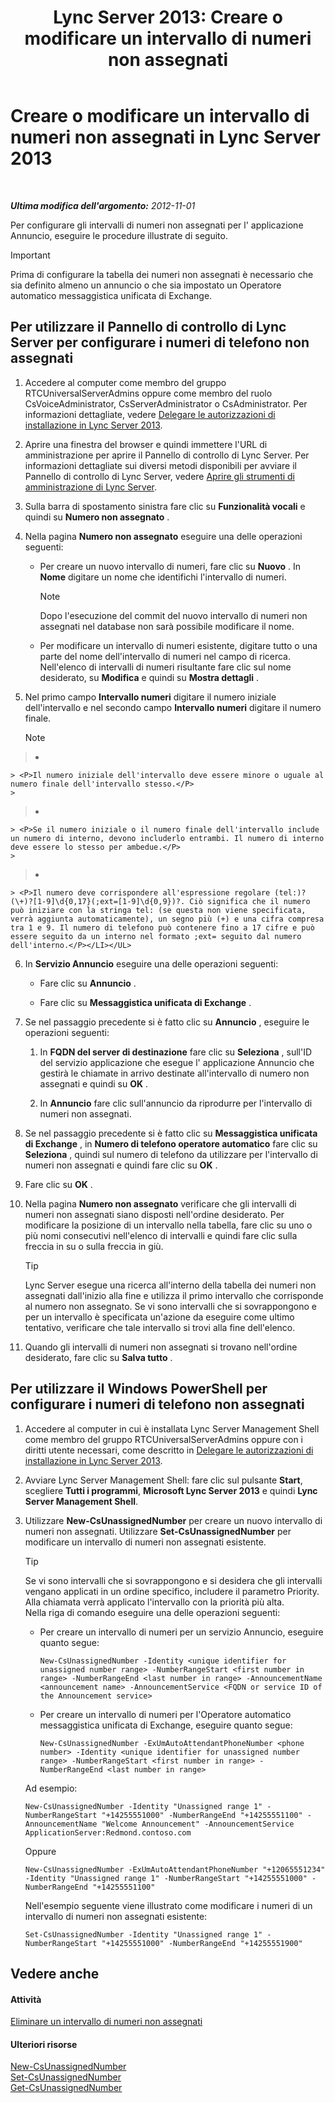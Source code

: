 ﻿---
title: 'Lync Server 2013: Creare o modificare un intervallo di numeri non assegnati'
TOCTitle: Creare o modificare un intervallo di numeri non assegnati
ms:assetid: a102b226-0460-4d5c-82f9-79b8444fa958
ms:mtpsurl: https://technet.microsoft.com/it-it/library/Gg412748(v=OCS.15)
ms:contentKeyID: 49301506
ms.date: 08/24/2015
mtps_version: v=OCS.15
ms.translationtype: HT
---

# Creare o modificare un intervallo di numeri non assegnati in Lync Server 2013

 

_**Ultima modifica dell'argomento:** 2012-11-01_

Per configurare gli intervalli di numeri non assegnati per l' applicazione Annuncio, eseguire le procedure illustrate di seguito.

> [!IMPORTANT]  
> Prima di configurare la tabella dei numeri non assegnati è necessario che sia definito almeno un annuncio o che sia impostato un Operatore automatico messaggistica unificata di Exchange.

## Per utilizzare il Pannello di controllo di Lync Server per configurare i numeri di telefono non assegnati

1.  Accedere al computer come membro del gruppo RTCUniversalServerAdmins oppure come membro del ruolo CsVoiceAdministrator, CsServerAdministrator o CsAdministrator. Per informazioni dettagliate, vedere [Delegare le autorizzazioni di installazione in Lync Server 2013](lync-server-2013-delegate-setup-permissions.md).

2.  Aprire una finestra del browser e quindi immettere l'URL di amministrazione per aprire il Pannello di controllo di Lync Server. Per informazioni dettagliate sui diversi metodi disponibili per avviare il Pannello di controllo di Lync Server, vedere [Aprire gli strumenti di amministrazione di Lync Server](lync-server-2013-open-lync-server-administrative-tools.md).

3.  Sulla barra di spostamento sinistra fare clic su **Funzionalità vocali** e quindi su **Numero non assegnato** .

4.  Nella pagina **Numero non assegnato** eseguire una delle operazioni seguenti:
    
      - Per creare un nuovo intervallo di numeri, fare clic su **Nuovo** . In **Nome** digitare un nome che identifichi l'intervallo di numeri.
        

        > [!NOTE]
        > Dopo l'esecuzione del commit del nuovo intervallo di numeri non assegnati nel database non sarà possibile modificare il nome.

    
      - Per modificare un intervallo di numeri esistente, digitare tutto o una parte del nome dell'intervallo di numeri nel campo di ricerca. Nell'elenco di intervalli di numeri risultante fare clic sul nome desiderato, su **Modifica** e quindi su **Mostra dettagli** .

5.  Nel primo campo **Intervallo numeri** digitare il numero iniziale dell'intervallo e nel secondo campo **Intervallo numeri** digitare il numero finale.
    

    > [!NOTE]
    > <UL>
    > 
> 
> 
> <li>
    > <P>Il numero iniziale dell'intervallo deve essere minore o uguale al numero finale dell'intervallo stesso.</P>
    > 
> 
> 
> <li>
    > <P>Se il numero iniziale o il numero finale dell'intervallo include un numero di interno, devono includerlo entrambi. Il numero di interno deve essere lo stesso per ambedue.</P>
    > 
> 
> 
> <li>
    > <P>Il numero deve corrispondere all'espressione regolare (tel:)?(\+)?[1-9]\d{0,17}(;ext=[1-9]\d{0,9})?. Ciò significa che il numero può iniziare con la stringa tel: (se questa non viene specificata, verrà aggiunta automaticamente), un segno più (+) e una cifra compresa tra 1 e 9. Il numero di telefono può contenere fino a 17 cifre e può essere seguito da un interno nel formato ;ext= seguito dal numero dell'interno.</P></LI></UL>



6.  In **Servizio Annuncio** eseguire una delle operazioni seguenti:
    
      - Fare clic su **Annuncio** .
    
      - Fare clic su **Messaggistica unificata di Exchange** .

7.  Se nel passaggio precedente si è fatto clic su **Annuncio** , eseguire le operazioni seguenti:
    
    1.  In **FQDN del server di destinazione** fare clic su **Seleziona** , sull'ID del servizio applicazione che esegue l' applicazione Annuncio che gestirà le chiamate in arrivo destinate all'intervallo di numero non assegnati e quindi su **OK** .
    
    2.  In **Annuncio** fare clic sull'annuncio da riprodurre per l'intervallo di numeri non assegnati.

8.  Se nel passaggio precedente si è fatto clic su **Messaggistica unificata di Exchange** , in **Numero di telefono operatore automatico** fare clic su **Seleziona** , quindi sul numero di telefono da utilizzare per l'intervallo di numeri non assegnati e quindi fare clic su **OK** .

9.  Fare clic su **OK** .

10. Nella pagina **Numero non assegnato** verificare che gli intervalli di numeri non assegnati siano disposti nell'ordine desiderato. Per modificare la posizione di un intervallo nella tabella, fare clic su uno o più nomi consecutivi nell'elenco di intervalli e quindi fare clic sulla freccia in su o sulla freccia in giù.
    
    > [!tip]  
    > Lync Server esegue una ricerca all'interno della tabella dei numeri non assegnati dall'inizio alla fine e utilizza il primo intervallo che corrisponde al numero non assegnato. Se vi sono intervalli che si sovrappongono e per un intervallo è specificata un'azione da eseguire come ultimo tentativo, verificare che tale intervallo si trovi alla fine dell'elenco.

11. Quando gli intervalli di numeri non assegnati si trovano nell'ordine desiderato, fare clic su **Salva tutto** .

## Per utilizzare il Windows PowerShell per configurare i numeri di telefono non assegnati

1.  Accedere al computer in cui è installata Lync Server Management Shell come membro del gruppo RTCUniversalServerAdmins oppure con i diritti utente necessari, come descritto in [Delegare le autorizzazioni di installazione in Lync Server 2013](lync-server-2013-delegate-setup-permissions.md).

2.  Avviare Lync Server Management Shell: fare clic sul pulsante **Start**, scegliere **Tutti i programmi**, **Microsoft Lync Server 2013** e quindi **Lync Server Management Shell**.

3.  Utilizzare **New-CsUnassignedNumber** per creare un nuovo intervallo di numeri non assegnati. Utilizzare **Set-CsUnassignedNumber** per modificare un intervallo di numeri non assegnati esistente.
    
    > [!tip]  
    > Se vi sono intervalli che si sovrappongono e si desidera che gli intervalli vengano applicati in un ordine specifico, includere il parametro Priority. Alla chiamata verrà applicato l'intervallo con la priorità più alta.    
    Nella riga di comando eseguire una delle operazioni seguenti:
    
      - Per creare un intervallo di numeri per un servizio Annuncio, eseguire quanto segue:
        
            New-CsUnassignedNumber -Identity <unique identifier for unassigned number range> -NumberRangeStart <first number in range> -NumberRangeEnd <last number in range> -AnnouncementName <announcement name> -AnnouncementService <FQDN or service ID of the Announcement service>
    
      - Per creare un intervallo di numeri per l'Operatore automatico messaggistica unificata di Exchange, eseguire quanto segue:
        
            New-CsUnassignedNumber -ExUmAutoAttendantPhoneNumber <phone number> -Identity <unique identifier for unassigned number range> -NumberRangeStart <first number in range> -NumberRangeEnd <last number in range>
    
    Ad esempio:
    
        New-CsUnassignedNumber -Identity "Unassigned range 1" -NumberRangeStart "+14255551000" -NumberRangeEnd "+14255551100" -AnnouncementName "Welcome Announcement" -AnnouncementService ApplicationServer:Redmond.contoso.com
    
    Oppure
    
        New-CsUnassignedNumber -ExUmAutoAttendantPhoneNumber "+12065551234" -Identity "Unassigned range 1" -NumberRangeStart "+14255551000" -NumberRangeEnd "+14255551100"
    
    Nell'esempio seguente viene illustrato come modificare i numeri di un intervallo di numeri non assegnati esistente:
    
        Set-CsUnassignedNumber -Identity "Unassigned range 1" -NumberRangeStart "+14255551000" -NumberRangeEnd "+14255551900"

## Vedere anche

#### Attività

[Eliminare un intervallo di numeri non assegnati](lync-server-2013-delete-an-unassigned-number-range.md)  

#### Ulteriori risorse

[New-CsUnassignedNumber](https://docs.microsoft.com/en-us/powershell/module/skype/New-CsUnassignedNumber)  
[Set-CsUnassignedNumber](https://docs.microsoft.com/en-us/powershell/module/skype/Set-CsUnassignedNumber)  
[Get-CsUnassignedNumber](https://docs.microsoft.com/en-us/powershell/module/skype/Get-CsUnassignedNumber)

